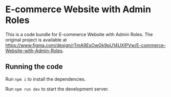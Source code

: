 
  # E-commerce Website with Admin Roles

  This is a code bundle for E-commerce Website with Admin Roles. The original project is available at https://www.figma.com/design/rTmA9EsOwGk9pU14UXlPVw/E-commerce-Website-with-Admin-Roles.

  ## Running the code

  Run `npm i` to install the dependencies.

  Run `npm run dev` to start the development server.
  